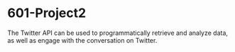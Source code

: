 # 601-Project2
The Twitter API can be used to programmatically retrieve and analyze data, as well as engage with the conversation on Twitter.
